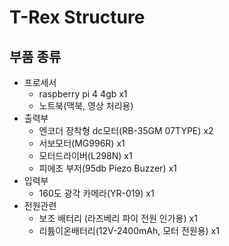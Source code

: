 # T-Rex Structure

## 부품 종류

- 프로세서
  - raspberry pi 4 4gb x1
  - 노트북(맥북, 영상 처리용)
- 출력부
  - 엔코더 장착형 dc모터(RB-35GM 07TYPE) x2
  - 서보모터(MG996R) x1
  - 모터드라이버(L298N) x1
  - 피에조 부저(95db Piezo Buzzer) x1
- 입력부
  - 160도 광각 카메라(YR-019) x1
- 전원관련
  - 보조 배터리 (라즈베리 파이 전원 인가용) x1
  - 리튬이온배터리(12V-2400mAh, 모터 전원용) x1
